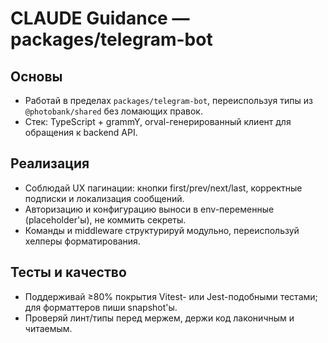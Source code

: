 # CLAUDE Guidance — packages/telegram-bot

## Основы
- Работай в пределах `packages/telegram-bot`, переиспользуя типы из `@photobank/shared` без ломающих правок.
- Стек: TypeScript + grammY, orval-генерированный клиент для обращения к backend API.

## Реализация
- Соблюдай UX пагинации: кнопки first/prev/next/last, корректные подписки и локализация сообщений.
- Авторизацию и конфигурацию выноси в env-переменные (placeholder'ы), не коммить секреты.
- Команды и middleware структурируй модульно, переиспользуй хелперы форматирования.

## Тесты и качество
- Поддерживай ≥80% покрытия Vitest- или Jest-подобными тестами; для форматтеров пиши snapshot'ы.
- Проверяй линт/типы перед мержем, держи код лаконичным и читаемым.

